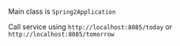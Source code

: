 Main class is `Spring2Application`

Call service using `http://localhost:8085/today` or `http://localhost:8085/tomorrow`
